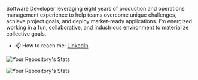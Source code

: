<!--
**MikepdXRider/MikepdXRider** is a ✨ _special_ ✨ repository because its `README.md` (this file) appears on your GitHub profile.

Here are some ideas to get you started:

-->

Software Developer leveraging eight years of production and operations management experience to help teams overcome unique challenges, achieve project goals, and deploy market-ready applications. I’m energized working in a fun, collaborative, and industrious environment to materialize collective goals.

- 📫 How to reach me: [LinkedIn](https://www.linkedin.com/in/michaelpdxrider/)

![Your Repository's Stats](https://github-readme-stats.vercel.app/api?username=mikepdxrider&show_icons=true&theme=radical)

![Your Repository's Stats](https://github-readme-stats.vercel.app/api/top-langs/?username=mikepdxrider&theme=blue-green)
